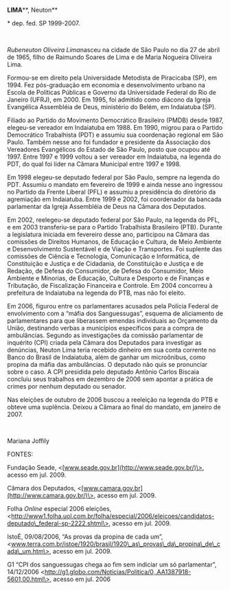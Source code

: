 **LIMA****, Neuton**

\* dep. fed. SP 1999-2007.

 

*Rubeneuton Oliveira Lima*nasceu na cidade de São Paulo no dia 27 de
abril de 1965, filho de Raimundo Soares de Lima e de Maria Nogueira
Oliveira Lima.

Formou-se em direito pela Universidade Metodista de Piracicaba (SP), em
1994. Fez pós-graduação em economia e desenvolvimento urbano na Escola
de Políticas Públicas e Governo da Universidade Federal do Rio de
Janeiro (UFRJ), em 2000. Em 1995, foi admitido como diácono da Igreja
Evangélica Assembléia de Deus, ministério do Belém, em Indaiatuba (SP).

Filiado ao Partido do Movimento Democrático Brasileiro (PMDB) desde
1987, elegeu-se vereador em Indaiatuba em 1988. Em 1990, migrou para o
Partido Democrático Trabalhista (PDT) e assumiu sua coordenação regional
em São Paulo. Também nesse ano foi fundador e presidente da Associação
dos Vereadores Evangélicos do Estado de São Paulo, posto que ocupou até
1997. Entre 1997 e 1999 voltou a ser vereador em Indaiatuba, na legenda
do PDT, do qual foi líder na Câmara Municipal entre 1997 e 1998.

Em 1998 elegeu-se deputado federal por São Paulo, sempre na legenda do
PDT. Assumiu o mandato em fevereiro de 1999 e ainda nesse ano ingressou
no Partido da Frente Liberal (PFL) e assumiu a presidência do diretório
da agremiação em Indaiatuba. Entre 1999 e 2002, foi coordenador da
bancada parlamentar da Igreja Assembléia de Deus na Câmara dos
Deputados.

Em 2002, reelegeu-se deputado federal por São Paulo, na legenda do PFL,
e em 2003 transferiu-se para o Partido Trabalhista Brasileiro (PTB).
Durante a legislatura iniciada em fevereiro desse ano, participou na
Câmara das comissões de Direitos Humanos, de Educação e Cultura, de Meio
Ambiente e Desenvolvimento Sustentável e de Viação e Transportes. Foi
suplente das comissões de Ciência e Tecnologia, Comunicação e
Informática, de Constituição e Justiça e de Cidadania, de Constituição e
Justiça e de Redação, de Defesa do Consumidor, de Defesa do Consumidor,
Meio Ambiente e Minorias, de Educação, Cultura e Desporto e de Finanças
e Tributação, de Fiscalização Financeira e Controle. Em 2004 concorreu à
prefeitura de Indaiatuba na legenda do PTB, mas não foi eleito.

Em 2006, figurou entre os parlamentares acusados pela Polícia Federal de
envolvimento com a “máfia dos Sanguessugas”, esquema de aliciamento de
parlamentares para que liberassem emendas individuais ao Orçamento da
União, destinando verbas a municípios específicos para a compra de
ambulâncias. Segundo as investigações da comissão parlamentar de
inquérito (CPI) criada pela Câmara dos Deputados para investigar as
denúncias, Neuton Lima teria recebido dinheiro em sua conta corrente no
Banco do Brasil de Indaiatuba, além de ganhar um microônibus, como
propina da máfia das ambulâncias. O deputado não quis se pronunciar
sobre o caso. A CPI presidida pelo deputado Antônio Carlos Biscaia
concluiu seus trabalhos em dezembro de 2006 sem apontar a prática de
crimes por nenhum deputado ou senador.

Nas eleições de outubro de 2006 buscou a reeleição na legenda do PTB e
obteve uma suplência. Deixou a Câmara ao final do mandato, em janeiro de
2007.

 

Mariana Joffily

FONTES:

Fundação Seade, \<[www.seade.gov.br](http://www.seade.gov.br/)\>, acesso
em jul. 2009.

Câmara dos Deputados,
\<[www.camara.gov.br](http://www.camara.gov.br/)\>, acesso em jul. 2009.

Folha *Online* especial 2006 eleições,
\<http://www1.folha.uol.com.br/folha/especial/2006/eleicoes/candidatos-deputado\_federal-sp-2222.shtml\>,
acesso em jul. 2009.

IstoÉ, 09/08/2006, “As provas da propina de cada um”, 
\<www.terra.com.br/istoe/1920/brasil/1920\_as\_provas\_da\_propina\_de\_cada\_um.htm\>,
acesso em jul. 2009.

G1 “CPI dos sanguessugas chega ao fim sem indiciar um só parlamentar”,
14/12/2006
\<http://g1.globo.com/Noticias/Politica/0,,AA1387918-5601,00.html\>,
acesso em jul. 2006

 
